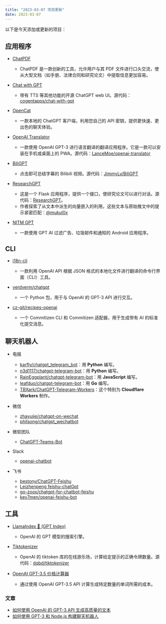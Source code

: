 ```yaml
---
title: "2023-03-07 项目更新"
date: 2023-03-07
---
```

以下是今天添加或更新的项目：

## 应用程序

- [ChatPDF](https://www.chatpdf.com/)
    - ChatPDF 是一款创新的工具，允许用户与其 PDF 文件进行口头交流，使从大型文档（如手册、法律合同和研究论文）中提取信息更加容易。

- [Chat with GPT](chatwithgpt.netlify.app)
    - 带有 TTS 等其他功能的开源 ChatGPT web UI。源代码：[cogentapps/chat-with-gpt](https://github.com/cogentapps/chat-with-gpt)

- [OpenCat](https://opencat.app/)
    - 一款本地的 ChatGPT 客户端，利用您自己的 API 密钥，提供更快速、更出色的聊天体验。

- [OpenAI Translator](https://translator.lance.moe/)
    - 一款使用 OpenAI GPT-3 进行语言翻译的翻译应用程序。它是一款可以安装在手机或桌面上的 PWA。源代码：[LanceMoe/openai-translator](https://github.com/LanceMoe/openai-translator)

- [BiliGPT](https://b.jimmylv.cn/)
    - 点击即可总结字幕的 Bilibili 视频。源代码：[JimmyLv/BiliGPT](https://github.com/JimmyLv/BiliGPT)

- [ResearchGPT](https://researchgpt.ue.r.appspot.com/)
    - 这是一个 Flask 应用程序，提供一个接口，使研究论文可以进行对话。源代码：[ResearchGPT](https://github.com/mukulpatnaik/researchgpt)。
    - 作者探索了从文本中派生的向量嵌入的利用，这些文本与原始推文中的提示紧密匹配：[@mukul0x](https://twitter.com/mukul0x/status/1625673579399446529)

- [NITM GPT](https://github.com/deskbtm/nitmgpt)
    - 一款使用 GPT AI 过滤广告、垃圾邮件和通知的 Android 应用程序。

## CLI

- [i18n-cli](https://github.com/pandodao/i18n-cli)
    - 一款利用 OpenAI API 根据 JSON 格式的本地化文件进行翻译的命令行界面（CLI）工具。

- [verdverm/chatgpt](https://github.com/verdverm/chatgpt)
    - 一个 Python 包，用于与 OpenAI 的 GPT-3 API 进行交互。

- [cz-git/recipes-openai](https://cz-git.qbb.sh/recipes/openai)
    - 一个 Commitizen CLI 和 Commitizen 适配器，用于生成带有 AI 的标准化提交消息。

## 聊天机器人

- 电报
    - [karfly/chatgpt\_telegram\_bot](https://github.com/karfly/chatgpt_telegram_bot)：用 **Python** 编写。
    - [n3d1117/chatgpt-telegram-bot](https://github.com/n3d1117/chatgpt-telegram-bot)：用 **Python** 编写。
    - [RainEggplant/chatgpt-telegram-bot](https://github.com/RainEggplant/chatgpt-telegram-bot)：用 **JavaScript** 编写。
    - [leafduo/chatgpt-telegram-bot](https://github.com/leafduo/chatgpt-telegram-bot)：用 **Go** 编写。
    - [TBXark/ChatGPT-Telegram-Workers](https://github.com/TBXark/ChatGPT-Telegram-Workers)：这个特别为 **Cloudflare Workers** 制作。

- 微信
    - [zhayujie/chatgpt-on-wechat](https://github.com/zhayujie/chatgpt-on-wechat)
    - [philsong/chatgpt_wechatbot](https://github.com/philsong/chatgpt_wechatbot)

- 微软团队
    - [ChatGPT-Teams-Bot](https://github.com/ashishsinghbaghel/ChatGPT-Teams-Bot)

- Slack
    - [openai-chatbot](https://github.com/david-cao/openai-chatbot)

- 飞书
    - [bestony/ChatGPT-Feishu](https://github.com/bestony/ChatGPT-Feishu)
    - [Leizhenpeng feishu-chatGpt](https://github.com/Leizhenpeng/feishu-chatGpt)
    - [go-zoox/chatgpt-for-chatbot-feishu](https://github.com/go-zoox/chatgpt-for-chatbot-feishu)
    - [key7men/openai-feishu-bot](https://github.com/key7men/openai-feishu-bot)

## 工具

- [LlamaIndex 🦙 \(GPT Index\)](https://github.com/jerryjliu/gpt_index)
    - OpenAI 的 GPT 模型的搜索引擎。

- [Tiktokenizer](https://tiktokenizer.z22.web.core.windows.net/)
    - OpenAI 的 tiktoken 库的在线游乐场，计算给定提示的正确令牌数量。源代码：[dqbd/tiktokenizer](https://github.com/dqbd/tiktokenizer)

- [OpenAI GPT-3.5 价格计算器](https://openai.deepakness.com/)
    - 通过使用 OpenAI GPT-3.5 API 计算生成特定数量的单词所需的成本。

### 文章

- [如何使用 OpenAI 的 GPT-3 API 生成高质量的文本](https://towardsdatascience.com/how-to-use-openais-gpt-3-api-to-generate-high-quality-texts-in-python-2bc0b18a8a8a)
- [如何使用 GPT-3 和 Node.js 构建聊天机器人](https://www.twilio.com/blog/how-to-build-a-chatbot-with-gpt-3-and-node-js)
